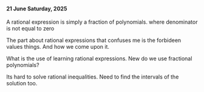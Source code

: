 #### 21 June Saturday, 2025

A rational expression is simply a fraction of polynomials. where denominator is not equal to zero

The part about rational expressions that confuses me is the forbideen values things. And how we come upon it.

What is the use of learning rational expressions. New do we use fractional polynomials? 

Its hard to solve rational inequalities. Need to find the intervals of the solution too. 



